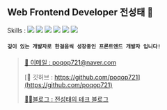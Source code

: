 ## Web Frontend Developer 전성태 👋

<!--
**poqop721/poqop721** is a ✨ _special_ ✨ repository because its `README.md` (this file) appears on your GitHub profile.

Here are some ideas to get you started:

- 🔭 I’m currently working on ...
- 🌱 I’m currently learning ...
- 👯 I’m looking to collaborate on ...
- 🤔 I’m looking for help with ...
- 💬 Ask me about ...
- 📫 How to reach me: ...
- 😄 Pronouns: ...
- ⚡ Fun fact: ...
-->
Skills : 
<a href="버튼을 눌렀을 때 이동할 링크" target="_blank"><img src="https://img.shields.io/badge/React-0088CC?style=flat&logo=React&logoColor=FFFFFF"/></a> <a href="버튼을 눌렀을 때 이동할 링크" target="_blank"><img src="https://img.shields.io/badge/Next.js-ffffff?style=flat&logo=Next.js&logoColor=000000"/></a> <a href="버튼을 눌렀을 때 이동할 링크" target="_blank"><img src="https://img.shields.io/badge/TypeScript-ffffff?style=flat&logo=TypeScript&logoColor=3178C6"/></a> <a href="버튼을 눌렀을 때 이동할 링크" target="_blank"><img src="https://img.shields.io/badge/ReactNative-0f0f0f?style=flat&logo=React&logoColor=61DAFB"/></a> <a href="버튼을 눌렀을 때 이동할 링크" target="_blank"><img src="https://img.shields.io/badge/JavaScript-8f8c8c?style=flat&logo=JavaScript&logoColor=F7DF1E"/></a> <a href="버튼을 눌렀을 때 이동할 링크" target="_blank"><img src="https://img.shields.io/badge/Socket.io-ffffff?style=flat&logo=Socket.io&logoColor=000000"/></a>
<br>
#### `깊이 있는 개발자로 한걸음씩 성장중인 프론트엔드 개발자 입니다!`

> 
> [📧 이메일 : poqop721@naver.com](mailto:poqop721@naver.com)
> 
> [👾 깃허브 : https://github.com/poqop721](https://github.com/poqop721)
> 
> [🧑‍💻블로그 : 전성태의 테크 블로그](https://www.notion.so/b438a0e954ab43368f861891f9f3aa4c?pvs=21)
>
